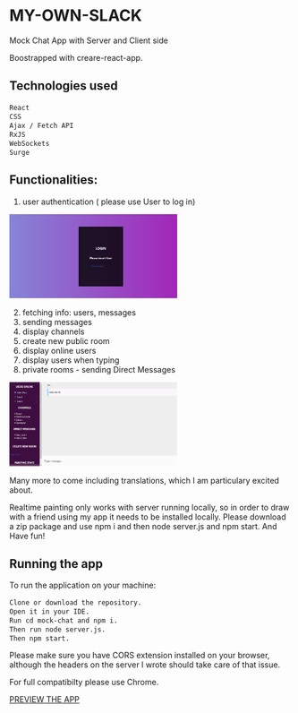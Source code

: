 # MY-OWN-SLACK
Mock Chat App with Server and Client side

Boostrapped with creare-react-app. 

## Technologies used

    React 
    CSS
    Ajax / Fetch API
    RxJS
    WebSockets
    Surge

## Functionalities: 
1. user authentication ( please use User to log in)

<img src="./login.png" width="300px" height="150px">

2. fetching info: users, messages
3. sending messages
4. display channels
5. create new public room
6. display online users
7. display users when typing
8. private rooms - sending Direct Messages 

<img src="./main-view.png" width="300px" height="150px">

Many more to come including translations, which I am particulary excited about. 

Realtime painting only works with server running locally, so in order to draw with a friend using my app it needs to be installed locally. 
Please download a zip package and use npm i and then node server.js and npm start. And Have fun!

## Running the app

To run the application on your machine:

    Clone or download the repository.
    Open it in your IDE.
    Run cd mock-chat and npm i.
    Then run node server.js.
    Then npm start.

Please make sure you have CORS extension installed on your browser, although the headers on the server I wrote should take care of that issue. 

For full compatibilty please use Chrome.

<a href="harsh-geese.surge.sh">PREVIEW THE APP</a>
